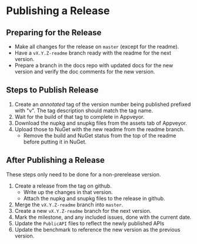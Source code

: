 # Publishing a Release

## Preparing for the Release

* Make all changes for the release on `master` (except for the readme).
* Have a `vX.Y.Z-readme` branch ready with the readme for the next version.
* Prepare a branch in the docs repo with updated docs for the new version and verify the doc
  comments for the new version.

## Steps to Publish Release

1. Create an *annotated* tag of the version number being published prefixed with "v". The tag description should match the tag name.
2. Wait for the build of that tag to complete in Appveyor.
3. Download the nupkg and snupkg files from the assets tab of Appveyor.
4. Upload those to NuGet with the new readme from the readme branch.
   * Remove the build and NuGet status from the top of the readme before putting it in NuGet.

## After Publishing a Release

These steps only need to be done for a non-prerelease version.

1. Create a release from the tag on github.
   * Write up the changes in that version.
   * Attach the nupkg and snupkg files to the release in github.
2. Merge the `vX.Y.Z-readme` branch into `master`.
3. Create a new `vX.Y.Z-readme` branch for the next version.
4. Mark the milestone, and any included issues, done with the current date.
5. Update the `PublicAPI` files to reflect the newly published APIs
6. Update the benchmark to reference the new version as the previous version.
